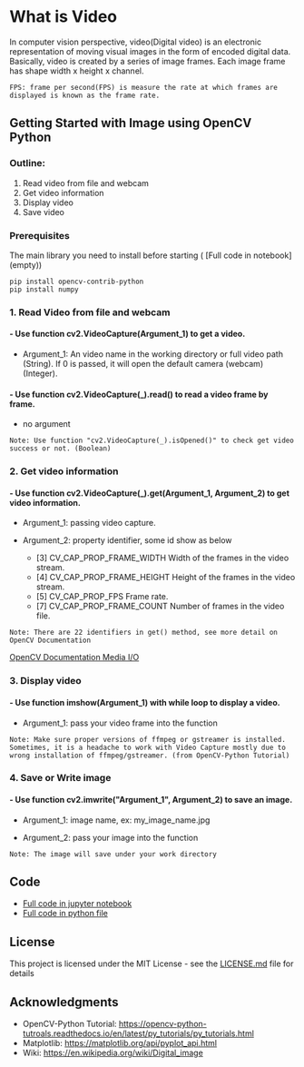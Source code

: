 # What is Video

In computer vision perspective, video(Digital video) is an electronic representation of moving visual images in the form of encoded digital data. Basically, video is created by a series of image frames. Each image frame has shape width x height x channel.

```
FPS: frame per second(FPS) is measure the rate at which frames are displayed is known as the frame rate.
```
## Getting Started with Image using OpenCV Python

### Outline:
1. Read video from file and webcam
2. Get video information
3. Display video
4. Save video

### Prerequisites

The main library you need to install before starting ( [Full code in notebook] (empty))

```
pip install opencv-contrib-python
pip install numpy
```

### 1. Read Video from file and webcam

#### - Use function cv2.VideoCapture(Argument_1) to get a video. 

- Argument_1: An video name in the working directory or full video path (String).
              If 0 is passed, it will open the default camera (webcam) (Integer).
              
#### - Use function cv2.VideoCapture(_).read() to read a video frame by frame. 

- no argument
```
Note: Use function "cv2.VideoCapture(_).isOpened()" to check get video success or not. (Boolean)
```

### 2. Get video information

#### - Use function cv2.VideoCapture(_).get(Argument_1, Argument_2) to get video information.

- Argument_1: passing video capture.

- Argument_2: property identifier, some id show as below 
  - [3] CV_CAP_PROP_FRAME_WIDTH Width of the frames in the video stream.
  - [4] CV_CAP_PROP_FRAME_HEIGHT Height of the frames in the video stream.
  - [5] CV_CAP_PROP_FPS Frame rate.
  - [7] CV_CAP_PROP_FRAME_COUNT Number of frames in the video file.

```
Note: There are 22 identifiers in get() method, see more detail on OpenCV Documentation
```
[OpenCV Documentation Media I/O](https://docs.opencv.org/2.4/modules/highgui/doc/reading_and_writing_images_and_video.html?
)

### 3. Display video

#### - Use function imshow(Argument_1) with while loop to display a video.
- Argument_1: pass your video frame into the function

```
Note: Make sure proper versions of ffmpeg or gstreamer is installed. Sometimes, it is a headache to work with Video Capture mostly due to wrong installation of ffmpeg/gstreamer. (from OpenCV-Python Tutorial)
```

### 4. Save or Write image

#### - Use function cv2.imwrite("Argument_1", Argument_2) to save an image.

- Argument_1: image name, ex: my_image_name.jpg

- Argument_2: pass your image into the function
```
Note: The image will save under your work directory
```

## Code
- [Full code in jupyter notebook](https://github.com/Hank-Tsou/Computer-Vision-OpenCV-Python/blob/master/tutorials/Basic_Features/Images/Images.ipynb)
- [Full code in python file](https://github.com/Hank-Tsou/Computer-Vision-OpenCV-Python/blob/master/tutorials/Basic_Features/Images/Images.py)

## License

This project is licensed under the MIT License - see the [LICENSE.md](LICENSE.md) file for details

## Acknowledgments

* OpenCV-Python Tutorial: https://opencv-python-tutroals.readthedocs.io/en/latest/py_tutorials/py_tutorials.html
* Matplotlib: https://matplotlib.org/api/pyplot_api.html
* Wiki: https://en.wikipedia.org/wiki/Digital_image


